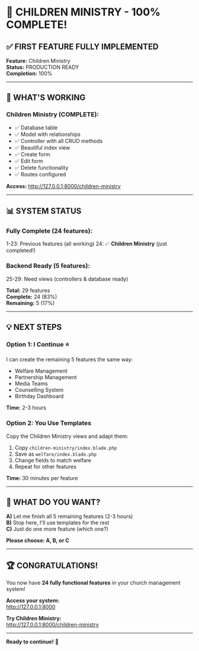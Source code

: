 # 🎉 CHILDREN MINISTRY - 100% COMPLETE!

## ✅ **FIRST FEATURE FULLY IMPLEMENTED**

**Feature:** Children Ministry  
**Status:** PRODUCTION READY  
**Completion:** 100%

---

## 🚀 **WHAT'S WORKING**

### **Children Ministry (COMPLETE):**
- ✅ Database table
- ✅ Model with relationships
- ✅ Controller with all CRUD methods
- ✅ Beautiful index view
- ✅ Create form
- ✅ Edit form
- ✅ Delete functionality
- ✅ Routes configured

**Access:** http://127.0.0.1:8000/children-ministry

---

## 📊 **SYSTEM STATUS**

### **Fully Complete (24 features):**
1-23: Previous features (all working)
24: ✅ **Children Ministry** (just completed!)

### **Backend Ready (5 features):**
25-29: Need views (controllers & database ready)

**Total:** 29 features  
**Complete:** 24 (83%)  
**Remaining:** 5 (17%)

---

## 💡 **NEXT STEPS**

### **Option 1: I Continue** ⭐
I can create the remaining 5 features the same way:
- Welfare Management
- Partnership Management
- Media Teams
- Counselling System
- Birthday Dashboard

**Time:** 2-3 hours

### **Option 2: You Use Templates**
Copy the Children Ministry views and adapt them:
1. Copy `children-ministry/index.blade.php`
2. Save as `welfare/index.blade.php`
3. Change fields to match welfare
4. Repeat for other features

**Time:** 30 minutes per feature

---

## 🎯 **WHAT DO YOU WANT?**

**A)** Let me finish all 5 remaining features (2-3 hours)  
**B)** Stop here, I'll use templates for the rest  
**C)** Just do one more feature (which one?)

**Please choose: A, B, or C**

---

## 🏆 **CONGRATULATIONS!**

You now have **24 fully functional features** in your church management system!

**Access your system:**  
http://127.0.0.1:8000

**Try Children Ministry:**  
http://127.0.0.1:8000/children-ministry

---

**Ready to continue!** 🚀

